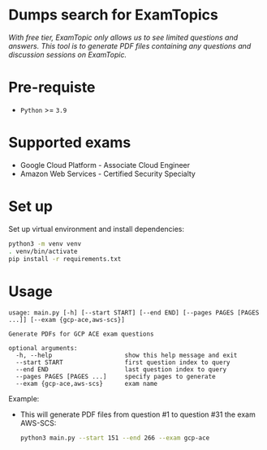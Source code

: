 # Dumps search for ExamTopics

*With free tier, ExamTopic only allows us to see limited questions and answers. This tool is to generate PDF files containing any questions and discussion sessions on ExamTopic.*

# Pre-requiste
- `Python` >= `3.9`

# Supported exams
- Google Cloud Platform - Associate Cloud Engineer
- Amazon Web Services - Certified Security Specialty
# Set up
Set up virtual environment and install dependencies:
```bash
python3 -m venv venv
. venv/bin/activate
pip install -r requirements.txt
```

# Usage
```
usage: main.py [-h] [--start START] [--end END] [--pages PAGES [PAGES ...]] [--exam {gcp-ace,aws-scs}]

Generate PDFs for GCP ACE exam questions

optional arguments:
  -h, --help                    show this help message and exit
  --start START                 first question index to query
  --end END                     last question index to query
  --pages PAGES [PAGES ...]     specify pages to generate
  --exam {gcp-ace,aws-scs}      exam name
```

Example:

- This will generate PDF files from question #1 to question #31 the exam AWS-SCS:

    ```bash
    python3 main.py --start 151 --end 266 --exam gcp-ace
    ```